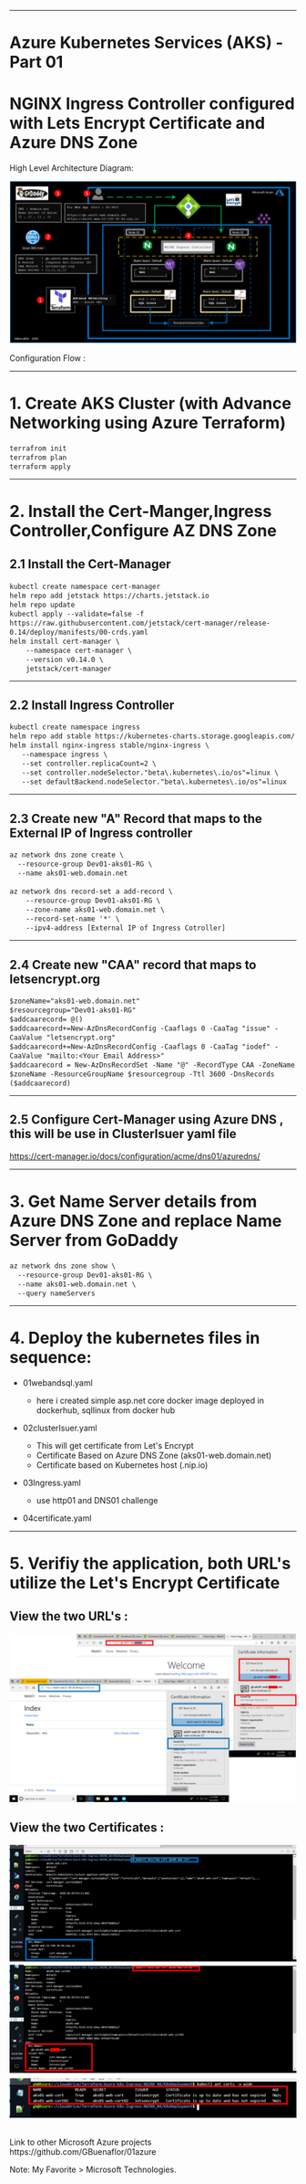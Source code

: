 ----------------------------------------------------------
# Azure Kubernetes Services (AKS) - Part 01
# NGINX Ingress Controller configured with Lets Encrypt Certificate and Azure DNS Zone



High Level Architecture Diagram:


![Image description](https://github.com/GBuenaflor/01azure-aks-ingresscontroller-https/blob/master/Images/GB-AKS-Ingress-Https01.png)



Configuration Flow :


----------------------------------------------------------
# 1. Create AKS Cluster (with Advance Networking using Azure Terraform)
  
```
terrafrom init
terrafrom plan
terraform apply
```

----------------------------------------------------------
# 2. Install the Cert-Manger,Ingress Controller,Configure AZ DNS Zone

## 2.1  Install the Cert-Manager

```
kubectl create namespace cert-manager
helm repo add jetstack https://charts.jetstack.io
helm repo update
kubectl apply --validate=false -f https://raw.githubusercontent.com/jetstack/cert-manager/release-0.14/deploy/manifests/00-crds.yaml
helm install cert-manager \
    --namespace cert-manager \
    --version v0.14.0 \
    jetstack/cert-manager
``` 
----------------------------------------------------------
## 2.2 Install Ingress Controller
 
 ```
kubectl create namespace ingress
helm repo add stable https://kubernetes-charts.storage.googleapis.com/
helm install nginx-ingress stable/nginx-ingress \
    --namespace ingress \
    --set controller.replicaCount=2 \
    --set controller.nodeSelector."beta\.kubernetes\.io/os"=linux \
    --set defaultBackend.nodeSelector."beta\.kubernetes\.io/os"=linux
 ```
 
----------------------------------------------------------
## 2.3 Create new "A" Record that maps to the External IP of Ingress controller

```
az network dns zone create \
  --resource-group Dev01-aks01-RG \
  --name aks01-web.domain.net
 
az network dns record-set a add-record \
    --resource-group Dev01-aks01-RG \
    --zone-name aks01-web.domain.net \
    --record-set-name '*' \
    --ipv4-address [External IP of Ingress Cotroller]
```

----------------------------------------------------------
## 2.4 Create new "CAA" record that maps to letsencrypt.org 

```
$zoneName="aks01-web.domain.net"
$resourcegroup="Dev01-aks01-RG"
$addcaarecord= @()
$addcaarecord+=New-AzDnsRecordConfig -Caaflags 0 -CaaTag "issue" -CaaValue "letsencrypt.org"
$addcaarecord+=New-AzDnsRecordConfig -Caaflags 0 -CaaTag "iodef" -CaaValue "mailto:<Your Email Address>"
$addcaarecord = New-AzDnsRecordSet -Name "@" -RecordType CAA -ZoneName $zoneName -ResourceGroupName $resourcegroup -Ttl 3600 -DnsRecords ($addcaarecord)
```
----------------------------------------------------------
## 2.5 Configure Cert-Manager using Azure DNS , this will be use in ClusterIsuer yaml file


https://cert-manager.io/docs/configuration/acme/dns01/azuredns/
       
       
----------------------------------------------------------
# 3. Get Name Server details from Azure DNS Zone and replace Name Server from GoDaddy

```
az network dns zone show \
  --resource-group Dev01-aks01-RG \
  --name aks01-web.domain.net \
  --query nameServers
```
----------------------------------------------------------
# 4. Deploy the kubernetes files in sequence:

   - 01webandsql.yaml 
   
        - here i created simple asp.net core docker image deployed in dockerhub, sqllinux from docker hub
   
   
   - 02clusterIsuer.yaml 
   
        - This will get certificate from Let's Encrypt
        - Certificate Based on Azure DNS Zone (aks01-web.domain.net)
        - Certificate based on Kubernetes host (.nip.io) 
      
      
   - 03Ingress.yaml 
   
        - use http01 and DNS01 challenge
   
   
   - 04certificate.yaml   
  
  
----------------------------------------------------------
# 5. Verifiy the application, both URL's utilize the Let's Encrypt Certificate


## View the two URL's :


![Image description](https://github.com/GBuenaflor/01azure-aks-ingresscontroller-https/blob/master/Images/GB-AKS-Ingress-Https02.png)


## View the two Certificates :


![Image description](https://github.com/GBuenaflor/01azure-aks-ingresscontroller-https/blob/master/Images/GB-AKS-Ingress-Https03.png)


</br>
Link to other Microsoft Azure projects
https://github.com/GBuenaflor/01azure
</br>


Note: My Favorite > Microsoft Technologies.
